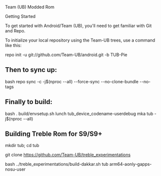 Team (UB) Modded Rom

Getting Started

To get started with Android/Team (UB), you'll need to get familiar with Git and Repo.

To initialize your local repository using the Team-UB trees, use a command like this:

repo init -u git://github.com/Team-UB/android.git -b TUB-Pie


Then to sync up:
----------------
bash
repo sync -c -j$(nproc --all) --force-sync --no-clone-bundle --no-tags


Finally to build:
-----------------
bash
. build/envsetup.sh
lunch tub_device_codename-userdebug
mka tub -j$(nproc --all)


Building Treble Rom for S9/S9+
------------------------------
mkdir tub; cd tub

git clone https://github.com/Team-UB/treble_experimentations

bash ../treble_experimentations/build-dakkar.sh tub arm64-aonly-gapps-nosu-user

